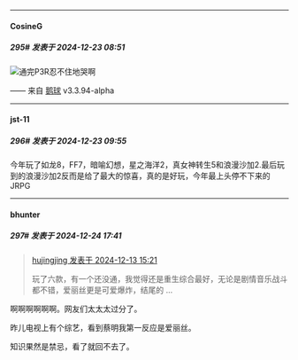 ﻿
*****

####  CosineG  
##### 295#       发表于 2024-12-23 08:51

<img src="https://static.saraba1st.com/image/smiley/face2017/138.png" referrerpolicy="no-referrer">通完P3R忍不住地哭啊

—— 来自 [鹅球](https://www.pgyer.com/xfPejhuq) v3.3.94-alpha


*****

####  jst-11  
##### 296#       发表于 2024-12-23 09:55

今年玩了如龙8，FF7，暗喻幻想，星之海洋2，真女神转生5和浪漫沙加2.最后玩到的浪漫沙加2反而是给了最大的惊喜，真的是好玩，今年最上头停不下来的JRPG


*****

####  bhunter  
##### 297#       发表于 2024-12-24 17:41

<blockquote><a href="httphttps://bbs.saraba1st.com/2b/forum.php?mod=redirect&amp;goto=findpost&amp;pid=66916787&amp;ptid=2204769" target="_blank">hujingjing 发表于 2024-12-13 15:21</a>

玩了六款，有一个还没通，我觉得还是重生综合最好，无论是剧情音乐战斗都不错，爱丽丝更是可爱爆炸，结尾的 ...</blockquote>
啊啊啊啊啊啊。网友们太太太过分了。

昨儿电视上有个综艺，看到蔡明我第一反应是爱丽丝。

知识果然是禁忌，看了就回不去了。

